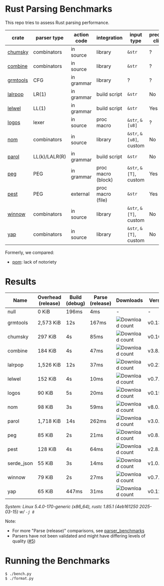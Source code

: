 # Rust Parsing Benchmarks

This repo tries to assess Rust parsing performance.

| crate      | parser type   | action code | integration        | input type              | precedence climbing | parameterized rules | streaming input |
|------------|---------------|-------------|--------------------|-------------------------|---------------------|---------------------|-----------------|
| [chumsky]  | combinators   | in source   | library            | `&str`                  | ?                   | ?                   | ?               |
| [combine]  | combinators   | in source   | library            | `&str`                  | ?                   | ?                   | ?               |
| [grmtools] | CFG           | in grammar  | library            | ?                       | ?                   | ?                   | ?               |
| [lalrpop]  | LR(1)         | in grammar  | build script       | `&str`                  | No                  | Yes                 | No              |
| [lelwel]   | LL(1)         | in grammar  | build script       | `&str`                  | Yes                 | Yes                 | No              |
| [logos]    | lexer         | in source   | proc macro         | `&str`, `&[u8]`         | ?                   | ?                   | ?               |
| [nom]      | combinators   | in source   | library            | `&str`, `&[u8]`, custom | No                  | Yes                 | Yes             |
| [parol]    | LL(k)/LALR(R) | in grammar  | build script       | `&str`                  | No                  | ?                   | No              |
| [peg]      | PEG           | in grammar  | proc macro (block) | `&str`, `&[T]`, custom  | Yes                 | Yes                 | No              |
| [pest]     | PEG           | external    | proc macro (file)  | `&str`                  | Yes                 | No                  | No              |
| [winnow]   | combinators   | in source   | library            | `&str`, `&[T]`, custom  | No                  | Yes                 | Yes             |
| [yap]      | combinators   | in source   | library            | `&str`, `&[T]`, custom  | No                  | Yes                 | ?               |

Formerly, we compared:
- [pom]: lack of notoriety

# Results

Name | Overhead (release) | Build (debug) | Parse (release) | Downloads | Version
-----|--------------------|---------------|-----------------|-----------|--------
null | 0 KiB | 196ms | 4ms | - | -
grmtools | 2,573 KiB | 12s | 167ms | ![Download count](https://img.shields.io/crates/dr/cfgrammar) | v0.13.10
chumsky | 297 KiB | 4s | 85ms | ![Download count](https://img.shields.io/crates/dr/chumsky) | v0.10.0
combine | 184 KiB | 4s | 47ms | ![Download count](https://img.shields.io/crates/dr/combine) | v3.8.1
lalrpop | 1,526 KiB | 12s | 37ms | ![Download count](https://img.shields.io/crates/dr/lalrpop) | v0.22.1
lelwel | 152 KiB | 4s | 10ms | ![Download count](https://img.shields.io/crates/dr/lelwel) | v0.7.1
logos | 90 KiB | 5s | 20ms | ![Download count](https://img.shields.io/crates/dr/logos) | v0.15.0
nom | 98 KiB | 3s | 59ms | ![Download count](https://img.shields.io/crates/dr/nom) | v8.0.0
parol | 1,718 KiB | 14s | 262ms | ![Download count](https://img.shields.io/crates/dr/parol) | v3.0.1
peg | 85 KiB | 2s | 21ms | ![Download count](https://img.shields.io/crates/dr/peg) | v0.8.5
pest | 128 KiB | 4s | 64ms | ![Download count](https://img.shields.io/crates/dr/pest) | v2.8.0
serde_json | 55 KiB | 3s | 14ms | ![Download count](https://img.shields.io/crates/dr/serde_json) | v1.0.140
winnow | 79 KiB | 2s | 27ms | ![Download count](https://img.shields.io/crates/dr/winnow) | v0.7.4
yap | 65 KiB | 447ms | 31ms | ![Download count](https://img.shields.io/crates/dr/yap) | v0.12.0

*System: Linux 5.4.0-170-generic (x86_64), rustc 1.85.1 (4eb161250 2025-03-15) w/ `-j 8`*

Note:
- For more "Parse (release)" comparisons, see [parser_benchmarks](https://github.com/rust-bakery/parser_benchmarks)
- Parsers have not been validated and might have differing levels of quality ([#5](https://github.com/epage/parse-benchmarks-rs/issues/5))

# Running the Benchmarks

```bash
$ ./bench.py
$ ./format.py
```

[chumsky]: https://github.com/zesterer/chumsky
[combine]: https://github.com/Marwes/combine
[lalrpop]: https://github.com/lalrpop/lalrpop
[lelwel]: https://github.com/0x2a-42/lelwel
[logos]: https://github.com/maciejhirsz/logos
[nom]: https://github.com/geal/nom
[parol]: https://github.com/jsinger67/parol
[peg]: https://github.com/kevinmehall/rust-peg
[pest]: https://github.com/pest-parser/pest
[pom]: https://github.com/j-f-liu/pom
[winnow]: https://github.com/winnow-rs/winnow
[yap]: https://github.com/jsdw/yap
[yap]: https://github.com/jsdw/yap
[grmtools]: https://crates.io/crates/cfgrammar
